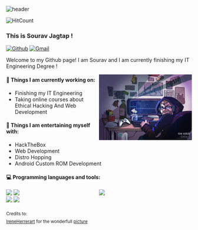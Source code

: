 ![header](https://user-images.githubusercontent.com/68729701/145677013-24742c22-39df-4475-b53c-66963aad3b9f.png)

![HitCount](https://komarev.com/ghpvc/?username=resist15&style=flat-round&color=ff3232&label=PROFILE+HITS)
### This is Sourav Jagtap !

[![Github](https://img.shields.io/badge/-Github-000?style=flat&logo=Github&logoColor=white)](https://github.com/resist15)
[![Gmail](https://img.shields.io/badge/-Gmail-c14438?style=flat&logo=Gmail&logoColor=white)](mailto:souravhjagtap21@gmail.com)

Welcome to my Github page! I am Sourav and I am currently finishing my IT Engineering Degree !  

<img align="right" alt="img" src="https://github.com/FernandoRoldan93/FernandoRoldan93/blob/master/cover_image.jpg" width="50%" height="auto" />


#### 🌱 Things I am currently working on: 
- Finishing my IT Engineering
- Taking online courses about Ethical Hacking And Web Development  

#### :muscle: Things I am entertaining myself with:
- HackTheBox
- Web Development
- Distro Hopping
- Android Custom ROM Development

#### :computer: Programming languages and tools: 
<p>
	<img width="50%" align="right" src="https://github-readme-stats.vercel.app/api?username=resist15&show_icons=true&hide_border=true" />

<code><img width="10%" src="https://www.vectorlogo.zone/logos/java/java-ar21.svg"></code>
<code><img width="10%" src="https://www.vectorlogo.zone/logos/python/python-ar21.svg"></code>
<br />
<code><img width="10%" src="https://www.vectorlogo.zone/logos/mysql/mysql-ar21.svg"></code>
<code><img width="10%" src="https://www.vectorlogo.zone/logos/git-scm/git-scm-ar21.svg"></code>
</p>

<sub>Credits to: <br/>[IreneHerrerart](https://www.artstation.com/ireneherrera) for the wonderfull [picture](https://github.com/FernandoRoldan93/FernandoRoldan93/blob/master/cover_image.jpg)</sub>
